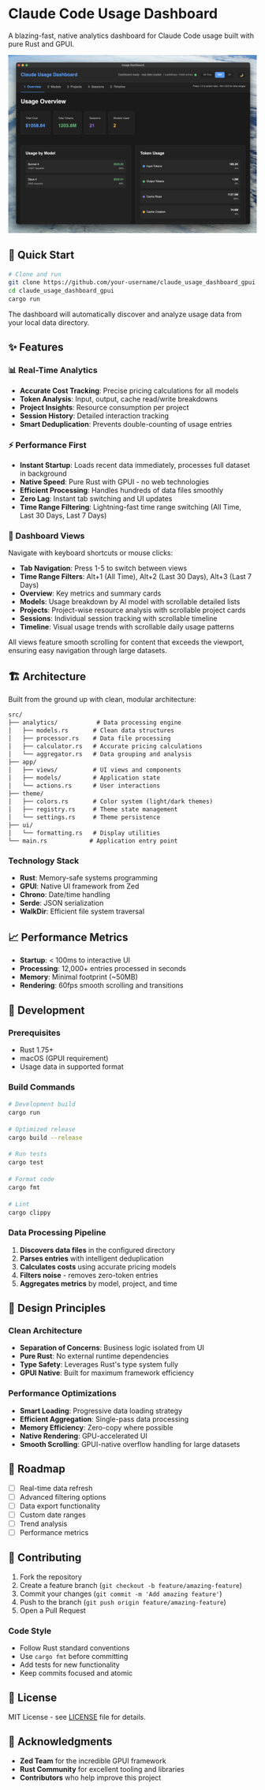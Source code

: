 # Claude Code Usage Dashboard

A blazing-fast, native analytics dashboard for Claude Code usage built with pure Rust and GPUI.

![Claude Code Usage Dashboard](src/images/Screenshot%202025-07-21%20at%2015.42.34.png)

## 🚀 Quick Start

```bash
# Clone and run
git clone https://github.com/your-username/claude_usage_dashboard_gpui
cd claude_usage_dashboard_gpui
cargo run
```

The dashboard will automatically discover and analyze usage data from your local data directory.

## ✨ Features

### 📊 Real-Time Analytics
- **Accurate Cost Tracking**: Precise pricing calculations for all models
- **Token Analysis**: Input, output, cache read/write breakdowns  
- **Project Insights**: Resource consumption per project
- **Session History**: Detailed interaction tracking
- **Smart Deduplication**: Prevents double-counting of usage entries

### ⚡ Performance First
- **Instant Startup**: Loads recent data immediately, processes full dataset in background
- **Native Speed**: Pure Rust with GPUI - no web technologies
- **Efficient Processing**: Handles hundreds of data files smoothly
- **Zero Lag**: Instant tab switching and UI updates
- **Time Range Filtering**: Lightning-fast time range switching (All Time, Last 30 Days, Last 7 Days)

### 🎯 Dashboard Views
Navigate with keyboard shortcuts or mouse clicks:
- **Tab Navigation**: Press 1-5 to switch between views
- **Time Range Filters**: Alt+1 (All Time), Alt+2 (Last 30 Days), Alt+3 (Last 7 Days)
- **Overview**: Key metrics and summary cards
- **Models**: Usage breakdown by AI model with scrollable detailed lists
- **Projects**: Project-wise resource analysis with scrollable project cards
- **Sessions**: Individual session tracking with scrollable timeline
- **Timeline**: Visual usage trends with scrollable daily usage patterns

All views feature smooth scrolling for content that exceeds the viewport, ensuring easy navigation through large datasets.

## 🏗️ Architecture

Built from the ground up with clean, modular architecture:

```
src/
├── analytics/           # Data processing engine
│   ├── models.rs       # Clean data structures
│   ├── processor.rs    # Data file processing
│   ├── calculator.rs   # Accurate pricing calculations
│   └── aggregator.rs   # Data grouping and analysis
├── app/
│   ├── views/          # UI views and components
│   ├── models/         # Application state
│   └── actions.rs      # User interactions
├── theme/
│   ├── colors.rs       # Color system (light/dark themes)
│   ├── registry.rs     # Theme state management
│   └── settings.rs     # Theme persistence
├── ui/
│   └── formatting.rs   # Display utilities
└── main.rs            # Application entry point
```

### Technology Stack
- **Rust**: Memory-safe systems programming
- **GPUI**: Native UI framework from Zed
- **Chrono**: Date/time handling
- **Serde**: JSON serialization
- **WalkDir**: Efficient file system traversal

## 📈 Performance Metrics

- **Startup**: < 100ms to interactive UI
- **Processing**: 12,000+ entries processed in seconds
- **Memory**: Minimal footprint (~50MB)
- **Rendering**: 60fps smooth scrolling and transitions

## 🔧 Development

### Prerequisites
- Rust 1.75+
- macOS (GPUI requirement)
- Usage data in supported format

### Build Commands
```bash
# Development build
cargo run

# Optimized release
cargo build --release

# Run tests
cargo test

# Format code
cargo fmt

# Lint
cargo clippy
```

### Data Processing Pipeline
1. **Discovers data files** in the configured directory
2. **Parses entries** with intelligent deduplication
3. **Calculates costs** using accurate pricing models
4. **Filters noise** - removes zero-token entries
5. **Aggregates metrics** by model, project, and time

## 🎯 Design Principles

### Clean Architecture
- **Separation of Concerns**: Business logic isolated from UI
- **Pure Rust**: No external runtime dependencies
- **Type Safety**: Leverages Rust's type system fully
- **GPUI Native**: Built for maximum framework efficiency

### Performance Optimizations
- **Smart Loading**: Progressive data loading strategy
- **Efficient Aggregation**: Single-pass data processing
- **Memory Efficiency**: Zero-copy where possible
- **Native Rendering**: GPU-accelerated UI
- **Smooth Scrolling**: GPUI-native overflow handling for large datasets

## 🚧 Roadmap

- [ ] Real-time data refresh
- [ ] Advanced filtering options
- [ ] Data export functionality
- [ ] Custom date ranges
- [ ] Trend analysis
- [ ] Performance metrics

## 🤝 Contributing

1. Fork the repository
2. Create a feature branch (`git checkout -b feature/amazing-feature`)
3. Commit your changes (`git commit -m 'Add amazing feature'`)
4. Push to the branch (`git push origin feature/amazing-feature`)
5. Open a Pull Request

### Code Style
- Follow Rust standard conventions
- Use `cargo fmt` before committing
- Add tests for new functionality
- Keep commits focused and atomic

## 📄 License

MIT License - see [LICENSE](LICENSE) file for details.

## 🙏 Acknowledgments

- **Zed Team** for the incredible GPUI framework
- **Rust Community** for excellent tooling and libraries
- **Contributors** who help improve this project